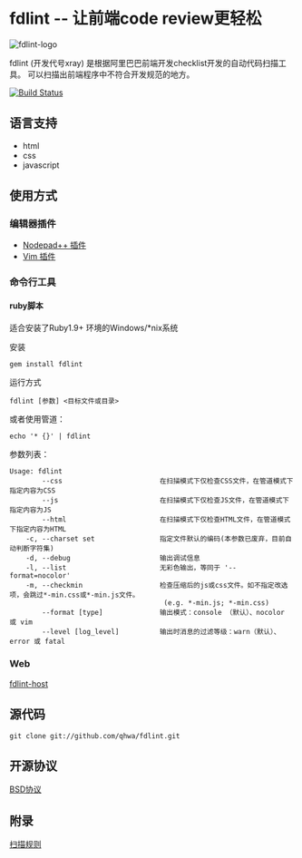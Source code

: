 fdlint -- 让前端code review更轻松
=================================

![fdlint-logo](http://q.pnq.cc/wp-content/uploads/2012/02/fdlint-logo-white.png)

fdlint (开发代号xray) 是根据阿里巴巴前端开发checklist开发的自动代码扫描工具。
可以扫描出前端程序中不符合开发规范的地方。

[![Build Status](https://secure.travis-ci.org/qhwa/fdlint.png)](http://travis-ci.org/qhwa/fdlint)

## 语言支持
* html
* css
* javascript

## 使用方式

### 编辑器插件

* [Nodepad++ 插件](https://github.com/ThinkBest/fdlint-notepad-plusplus)
* [Vim 插件](https://github.com/qhwa/fdlint-vim)

### 命令行工具

#### ruby脚本
适合安装了Ruby1.9+ 环境的Windows/\*nix系统

安装

    gem install fdlint

运行方式

    fdlint [参数] <目标文件或目录>

或者使用管道：

    echo '* {}' | fdlint

参数列表：

~~~
Usage: fdlint
        --css                        在扫描模式下仅检查CSS文件，在管道模式下指定内容为CSS
        --js                         在扫描模式下仅检查JS文件，在管道模式下指定内容为JS
        --html                       在扫描模式下仅检查HTML文件，在管道模式下指定内容为HTML
    -c, --charset set                指定文件默认的编码(本参数已废弃，目前自动判断字符集)
    -d, --debug                      输出调试信息
    -l, --list                       无彩色输出，等同于 '--format=nocolor'
    -m, --checkmin                   检查压缩后的js或css文件。如不指定改选项，会跳过*-min.css或*-min.js文件。
                                      (e.g. *-min.js; *-min.css)
        --format [type]              输出模式：console （默认）、nocolor 或 vim
        --level [log_level]          输出时消息的过滤等级：warn（默认）、error 或 fatal
~~~

### Web

[fdlint-host](https://github.com/qhwa/fdlint-host)


## 源代码

    git clone git://github.com/qhwa/fdlint.git

## 开源协议

[BSD协议](http://www.linfo.org/bsdlicense.html)

## 附录

[扫描规则](https://github.com/qhwa/fdlint/wiki/fdlint-%E6%89%AB%E6%8F%8F%E8%A7%84%E5%88%99)

